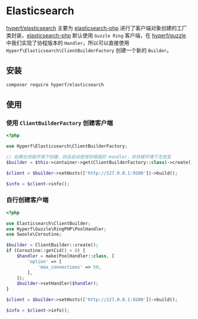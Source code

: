 # Elasticsearch

[hyperf/elasticsearch](https://github.com/hyperf-cloud/elasticsearch) 主要为 [elasticsearch-php](https://github.com/elastic/elasticsearch-php) 进行了客户端对象创建的工厂类封装，[elasticsearch-php](https://github.com/elastic/elasticsearch-php) 默认使用 `Guzzle Ring` 客户端，在 [hyperf/guzzle](https://github.com/hyperf-cloud/guzzle) 中我们实现了协程版本的 `Handler`，所以可以直接使用 `Hyperf\Elasticsearch\ClientBuilderFactory` 创建一个新的 `Builder`。

## 安装

```bash
composer require hyperf/elasticsearch
```
## 使用

### 使用 `ClientBuilderFactory` 创建客户端

```php
<?php

use Hyperf\Elasticsearch\ClientBuilderFactory;

// 如果在协程环境下创建，则会自动使用协程版的 Handler，非协程环境下无改变
$builder = $this->container->get(ClientBuilderFactory::class)->create();

$client = $builder->setHosts(['http://127.0.0.1:9200'])->build();

$info = $client->info();
```

### 自行创建客户端

```php
<?php

use Elasticsearch\ClientBuilder;
use Hyperf\Guzzle\RingPHP\PoolHandler;
use Swoole\Coroutine;

$builder = ClientBuilder::create();
if (Coroutine::getCid() > 0) {
    $handler = make(PoolHandler::class, [
        'option' => [
            'max_connections' => 50,
        ],
    ]);
    $builder->setHandler($handler);
}

$client = $builder->setHosts(['http://127.0.0.1:9200'])->build();

$info = $client->info();
```

